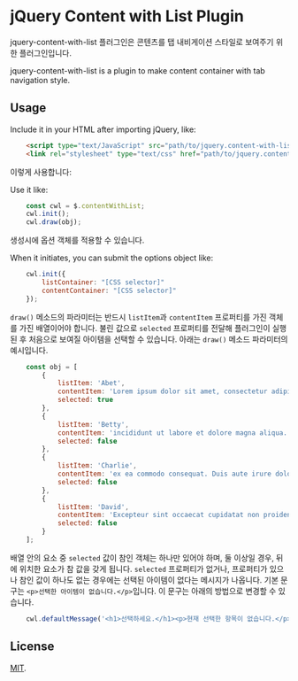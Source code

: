 # jQuery Content with List Plugin

jquery-content-with-list 플러그인은 콘텐츠를 탭 내비게이션 스타일로 보여주기 위한 플러그인입니다. 

jquery-content-with-list is a plugin to make content container with tab navigation style. 

## Usage

Include it in your HTML after importing jQuery, like:

```html
    <script type="text/JavaScript" src="path/to/jquery.content-with-list.min.js" />
    <link rel="stylesheet" type="text/css" href="path/to/jquery.content-with-list.min.css">
```
	
이렇게 사용합니다:

Use it like:

```js
    const cwl = $.contentWithList;
    cwl.init();
    cwl.draw(obj);
```

생성시에 옵션 객체를 적용할 수 있습니다.

When it initiates, you can submit the options object like:

```js
	cwl.init({
        listContainer: "[CSS selector]"
        contentContainer: "[CSS selector]"
    });
```

`draw()` 메소드의 파라미터는 반드시 `listItem`과 `contentItem` 프로퍼티를 가진 객체를 가진 배열이어야 합니다. 불린 값으로 `selected` 프로퍼티를 전달해 플러그인이 실행된 후 처음으로 보여질 아이템을 선택할 수 있습니다. 아래는 `draw()` 메소드 파라미터의 예시입니다. 

```js
    const obj = [
        {
            listItem: 'Abet',
            contentItem: 'Lorem ipsum dolor sit amet, consectetur adipisicing elit, sed do eiusmod tempor.',
            selected: true
        },
        {
            listItem: 'Betty',
            contentItem: 'incididunt ut labore et dolore magna aliqua. Ut enim ad minim veniam, quis nostrud exercitation ullamco laboris nisi ut aliquip',
            selected: false
        },
        {
            listItem: 'Charlie',
            contentItem: 'ex ea commodo consequat. Duis aute irure dolor in reprehenderit in voluptate velit esse cillum dolore eu fugiat nulla pariatur.',
            selected: false        
        },
        {
            listItem: 'David',
            contentItem: 'Excepteur sint occaecat cupidatat non proident, sunt in culpa qui officia deserunt mollit anim id est laborum.',
            selected: false       
        }
    ];
```

배열 안의 요소 중 `selected` 값이 참인 객체는 하나만 있어야 하며, 둘 이상일 경우, 뒤에 위치한 요소가 참 값을 갖게 됩니다. `selected` 프로퍼티가 없거나, 프로퍼티가 있으나 참인 값이 하나도 없는 경우에는 선택된 아이템이 없다는 메시지가 나옵니다. 기본 문구는 `<p>선택한 아이템이 없습니다.</p>`입니다. 이 문구는 아래의 방법으로 변경할 수 있습니다.

```js
    cwl.defaultMessage('<h1>선택하세요.</h1><p>현재 선택한 항목이 없습니다.</p>');
```

## License
[MIT](https://opensource.org/licenses/MIT).
